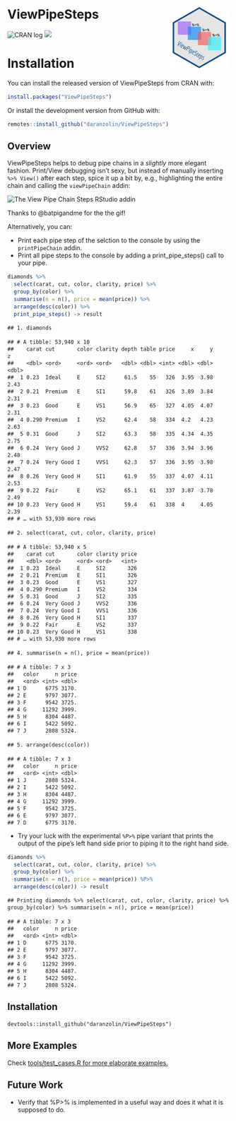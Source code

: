 
# ViewPipeSteps <img src='man/figures/logo.png' align="right" height="139" />

![CRAN log](http://www.r-pkg.org/badges/version/ViewPipeSteps)
![](http://cranlogs.r-pkg.org/badges/grand-total/ViewPipeSteps)

# Installation

You can install the released version of ViewPipeSteps from CRAN with:

``` r
install.packages("ViewPipeSteps")
```

Or install the development version from GitHub with:

``` r
remotes::install_github("daranzolin/ViewPipeSteps")
```

## Overview

ViewPipeSteps helps to debug pipe chains in a *slightly* more elegant
fashion. Print/View debugging isn’t sexy, but instead of manually
inserting `%>% View()` after each step, spice it up a bit by, e.g.,
highlighting the entire chain and calling the `viewPipeChain` addin:

![The View Pipe Chain Steps RStudio
addin](inst/daranzolin_ViewPipeSteps.gif)

Thanks to @batpigandme for the the gif\!

Alternatively, you can:

  - Print each pipe step of the selction to the console by using the
    `printPipeChain` addin.
  - Print all pipe steps to the console by adding a print\_pipe\_steps()
    call to your pipe.

<!-- end list -->

``` r
diamonds %>%
  select(carat, cut, color, clarity, price) %>%
  group_by(color) %>%
  summarise(n = n(), price = mean(price)) %>%
  arrange(desc(color)) %>%
  print_pipe_steps() -> result
```

    ## 1. diamonds

    ## # A tibble: 53,940 x 10
    ##    carat cut       color clarity depth table price     x     y     z
    ##    <dbl> <ord>     <ord> <ord>   <dbl> <dbl> <int> <dbl> <dbl> <dbl>
    ##  1 0.23  Ideal     E     SI2      61.5    55   326  3.95  3.98  2.43
    ##  2 0.21  Premium   E     SI1      59.8    61   326  3.89  3.84  2.31
    ##  3 0.23  Good      E     VS1      56.9    65   327  4.05  4.07  2.31
    ##  4 0.290 Premium   I     VS2      62.4    58   334  4.2   4.23  2.63
    ##  5 0.31  Good      J     SI2      63.3    58   335  4.34  4.35  2.75
    ##  6 0.24  Very Good J     VVS2     62.8    57   336  3.94  3.96  2.48
    ##  7 0.24  Very Good I     VVS1     62.3    57   336  3.95  3.98  2.47
    ##  8 0.26  Very Good H     SI1      61.9    55   337  4.07  4.11  2.53
    ##  9 0.22  Fair      E     VS2      65.1    61   337  3.87  3.78  2.49
    ## 10 0.23  Very Good H     VS1      59.4    61   338  4     4.05  2.39
    ## # … with 53,930 more rows

    ## 2. select(carat, cut, color, clarity, price)

    ## # A tibble: 53,940 x 5
    ##    carat cut       color clarity price
    ##    <dbl> <ord>     <ord> <ord>   <int>
    ##  1 0.23  Ideal     E     SI2       326
    ##  2 0.21  Premium   E     SI1       326
    ##  3 0.23  Good      E     VS1       327
    ##  4 0.290 Premium   I     VS2       334
    ##  5 0.31  Good      J     SI2       335
    ##  6 0.24  Very Good J     VVS2      336
    ##  7 0.24  Very Good I     VVS1      336
    ##  8 0.26  Very Good H     SI1       337
    ##  9 0.22  Fair      E     VS2       337
    ## 10 0.23  Very Good H     VS1       338
    ## # … with 53,930 more rows

    ## 4. summarise(n = n(), price = mean(price))

    ## # A tibble: 7 x 3
    ##   color     n price
    ##   <ord> <int> <dbl>
    ## 1 D      6775 3170.
    ## 2 E      9797 3077.
    ## 3 F      9542 3725.
    ## 4 G     11292 3999.
    ## 5 H      8304 4487.
    ## 6 I      5422 5092.
    ## 7 J      2808 5324.

    ## 5. arrange(desc(color))

    ## # A tibble: 7 x 3
    ##   color     n price
    ##   <ord> <int> <dbl>
    ## 1 J      2808 5324.
    ## 2 I      5422 5092.
    ## 3 H      8304 4487.
    ## 4 G     11292 3999.
    ## 5 F      9542 3725.
    ## 6 E      9797 3077.
    ## 7 D      6775 3170.

  - Try your luck with the experimental `%P>%` pipe variant that prints
    the output of the pipe’s left hand side prior to piping it to the
    right hand side.

<!-- end list -->

``` r
diamonds %>%
  select(carat, cut, color, clarity, price) %>%
  group_by(color) %>%
  summarise(n = n(), price = mean(price)) %P>%
  arrange(desc(color)) -> result
```

    ## Printing diamonds %>% select(carat, cut, color, clarity, price) %>% group_by(color) %>% summarise(n = n(), price = mean(price))

    ## # A tibble: 7 x 3
    ##   color     n price
    ##   <ord> <int> <dbl>
    ## 1 D      6775 3170.
    ## 2 E      9797 3077.
    ## 3 F      9542 3725.
    ## 4 G     11292 3999.
    ## 5 H      8304 4487.
    ## 6 I      5422 5092.
    ## 7 J      2808 5324.

## Installation

    devtools::install_github("daranzolin/ViewPipeSteps")

## More Examples

Check [tools/test\_cases.R for more elaborate
examples.](https://github.com/joachim-gassen/ViewPipeSteps/blob/master/tools/test_cases.R)

## Future Work

  - Verify that %P\>% is implemented in a useful way and does it what it
    is supposed to do.
